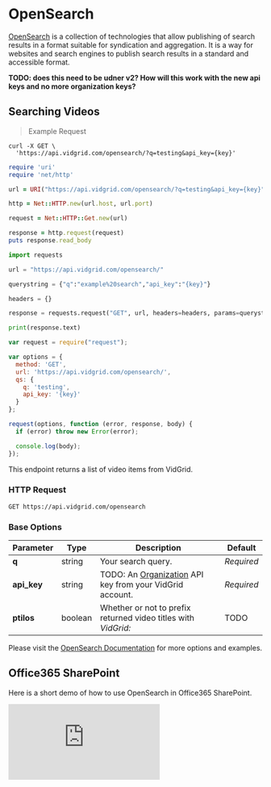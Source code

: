 # OpenSearch

[OpenSearch](http://www.opensearch.org/Home) is a collection of technologies that allow publishing of search results in a format suitable for syndication and aggregation. It is a way for websites and search engines to publish search results in a standard and accessible format.

**TODO: does this need to be udner v2? How will this work with the new api keys and no more organization keys?**

## Searching Videos

> Example Request

```shell
curl -X GET \
  'https://api.vidgrid.com/opensearch/?q=testing&api_key={key}'
```

```ruby
require 'uri'
require 'net/http'

url = URI("https://api.vidgrid.com/opensearch/?q=testing&api_key={key}")

http = Net::HTTP.new(url.host, url.port)

request = Net::HTTP::Get.new(url)

response = http.request(request)
puts response.read_body
```

```python
import requests

url = "https://api.vidgrid.com/opensearch/"

querystring = {"q":"example%20search","api_key":"{key}"}

headers = {}

response = requests.request("GET", url, headers=headers, params=querystring)

print(response.text)
```

```javascript
var request = require("request");

var options = { 
  method: 'GET',
  url: 'https://api.vidgrid.com/opensearch/',
  qs: { 
    q: 'testing', 
    api_key: '{key}' 
  }
};

request(options, function (error, response, body) {
  if (error) throw new Error(error);

  console.log(body);
});
```

This endpoint returns a list of video items from VidGrid.

### HTTP Request

`GET https://api.vidgrid.com/opensearch`

### Base Options

| Parameter | Type | Description | Default |
| --------- | ---- | ----------- | ------- |
| **q** | string | Your search query. | *Required* |
| **api_key** | string | TODO: An [Organization](#api-key-types) API key from your VidGrid account. | *Required* |
| **ptilos** | boolean | Whether or not to prefix returned video titles with *VidGrid:* | TODO |

Please visit the [OpenSearch Documentation](http://www.opensearch.org/Home) for more options and examples.

## Office365 SharePoint

Here is a short demo of how to use OpenSearch in Office365 SharePoint.

<div class="video-frame-container">
  <div class="video-frame-content">
    <iframe title="Sharepoint OpenSearch VidGrid" allowTransparency="true" mozallowfullscreen webkitallowfullscreen allowfullscreen frameBorder="0" src="https://app.vidgrid.com/embed/kqxqAfbhDtlp"></iframe>
  </div>
</div>
